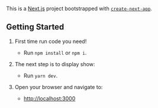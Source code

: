This is a [Next.js](https://nextjs.org/) project bootstrapped with [`create-next-app`](https://github.com/vercel/next.js/tree/canary/packages/create-next-app).

## Getting Started
1. First time run code you need!
   - Run `npm install` or `npm i`.

2. The next step is to display show:
   - Run `yarn dev`.

3. Open your browser and navigate to:
   - [http://localhost:3000](http://localhost:3000)
